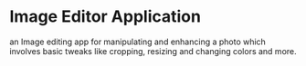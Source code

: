 # Image Editor Application
 an Image editing app for manipulating and enhancing a photo which involves basic tweaks like
cropping, resizing and changing colors and more.

